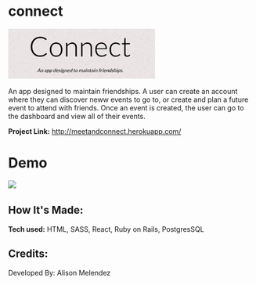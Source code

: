 # connect

<img src="assets/title.png" width="300">

An app designed to maintain friendships. A user can create an account where they can discover neww events to go to, or create and plan a future event to attend with friends. Once an event is created, the user can go to the dashboard and view all of their events. 

**Project Link:** http://meetandconnect.herokuapp.com/

# Demo

<img src="assets/connectApp.gif" width="500">

## How It's Made:

**Tech used:** HTML, SASS, React, Ruby on Rails, PostgresSQL

<!-- ## Optimizations
*(optional)*

You don't have to include this section but interviewers *love* that you can not only deliver a final product that looks great but also functions efficiently. Did you write something then refactor it later and the result was 5x faster than the original implementation? Did you cache your assets? Things that you write in this section are **GREAT** to bring up in interviews and you can use this section as reference when studying for technical interviews!

## Lessons Learned:

No matter what your experience level, being an engineer means continuously learning. Every time you build something you always have those *whoa this is awesome* or *fuck yeah I did it!* moments. This is where you should share those moments! Recruiters and interviewers love to see that you're self-aware and passionate about growing. -->

## Credits:
Developed By: Alison Melendez
